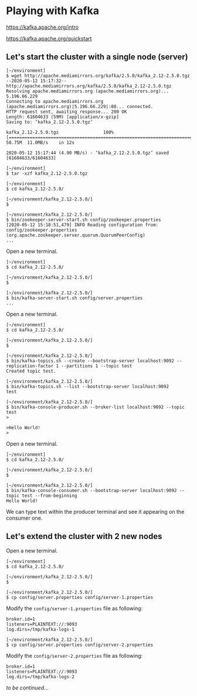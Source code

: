 # Playing with Kafka

<https://kafka.apache.org/intro>

<https://kafka.apache.org/quickstart>

## Let's start the cluster with a single node (server)

```
[~/environment]
$ wget http://apache.mediamirrors.org/kafka/2.5.0/kafka_2.12-2.5.0.tgz
--2020-05-12 15:17:32--  http://apache.mediamirrors.org/kafka/2.5.0/kafka_2.12-2.5.0.tgz
Resolving apache.mediamirrors.org (apache.mediamirrors.org)... 5.196.66.229
Connecting to apache.mediamirrors.org (apache.mediamirrors.org)|5.196.66.229|:80... connected.
HTTP request sent, awaiting response... 200 OK
Length: 61604633 (59M) [application/x-gzip]
Saving to: ‘kafka_2.12-2.5.0.tgz’

kafka_2.12-2.5.0.tgz                 100%[======================================================================>]  58.75M  11.0MB/s    in 12s     

2020-05-12 15:17:44 (4.90 MB/s) - ‘kafka_2.12-2.5.0.tgz’ saved [61604633/61604633]
```

```
[~/environment]
$ tar -xzf kafka_2.12-2.5.0.tgz
```

```
[~/environment]
$ cd kafka_2.12-2.5.0/

[~/environment/kafka_2.12-2.5.0/]
$ 
```

```
[~/environment/kafka_2.12-2.5.0/]
$ bin/zookeeper-server-start.sh config/zookeeper.properties
[2020-05-12 15:18:51,479] INFO Reading configuration from: config/zookeeper.properties (org.apache.zookeeper.server.quorum.QuorumPeerConfig)
...
```

Open a new terminal.

```
[~/environment]
$ cd kafka_2.12-2.5.0/

[~/environment/kafka_2.12-2.5.0/]
$ 
```

```
[~/environment/kafka_2.12-2.5.0/]
$ bin/kafka-server-start.sh config/server.properties
...
```

Open a new terminal.

```
[~/environment]
$ cd kafka_2.12-2.5.0/

[~/environment/kafka_2.12-2.5.0/]
$ 
```

```
[~/environment/kafka_2.12-2.5.0/]
$ bin/kafka-topics.sh --create --bootstrap-server localhost:9092 --replication-factor 1 --partitions 1 --topic test
Created topic test.
```

```
[~/environment/kafka_2.12-2.5.0/]
$ bin/kafka-topics.sh --list --bootstrap-server localhost:9092
test
```

```
[~/environment/kafka_2.12-2.5.0/]
$ bin/kafka-console-producer.sh --broker-list localhost:9092 --topic test
>
```

```
>Hello World!
>
```

Open a new terminal.

```
[~/environment]
$ cd kafka_2.12-2.5.0/

[~/environment/kafka_2.12-2.5.0/]
$ 
```

```
[~/environment/kafka_2.12-2.5.0/]
$ bin/kafka-console-consumer.sh --bootstrap-server localhost:9092 --topic test --from-beginning
Hello World!
```

We can type text within the producer terminal and see it appearing on the consumer one.

## Let's extend the cluster with 2 new nodes

Open a new terminal.

```
[~/environment]
$ cd kafka_2.12-2.5.0/

[~/environment/kafka_2.12-2.5.0/]
$ 
```

```
[~/environment/kafka_2.12-2.5.0/]
$ cp config/server.properties config/server-1.properties
```

Modify the `config/server-1.properties` file as following:

```
broker.id=1
listeners=PLAINTEXT://:9093
log.dirs=/tmp/kafka-logs-1
```

```
[~/environment/kafka_2.12-2.5.0/]
$ cp config/server.properties config/server-2.properties
```

Modify the `config/server-2.properties` file as following:

```
broker.id=1
listeners=PLAINTEXT://:9093
log.dirs=/tmp/kafka-logs-2
```

_to be continued..._